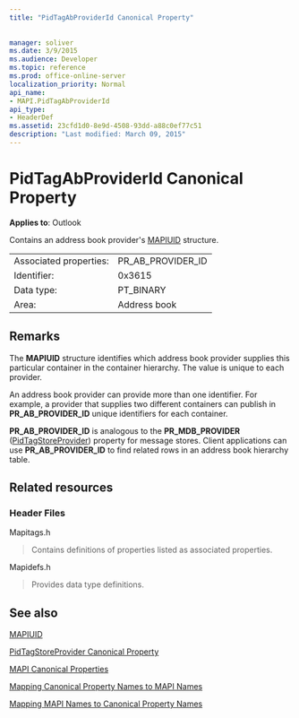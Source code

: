 ```yaml
---
title: "PidTagAbProviderId Canonical Property"
 
 
manager: soliver
ms.date: 3/9/2015
ms.audience: Developer
ms.topic: reference
ms.prod: office-online-server
localization_priority: Normal
api_name:
- MAPI.PidTagAbProviderId
api_type:
- HeaderDef
ms.assetid: 23cfd1d0-8e9d-4508-93dd-a88c0ef77c51
description: "Last modified: March 09, 2015"
---
```


# PidTagAbProviderId Canonical Property

  
  
**Applies to**: Outlook 
  
Contains an address book provider's [MAPIUID](mapiuid.md) structure. 
  
|||
|:-----|:-----|
|Associated properties:  <br/> |PR_AB_PROVIDER_ID  <br/> |
|Identifier:  <br/> |0x3615  <br/> |
|Data type:  <br/> |PT_BINARY  <br/> |
|Area:  <br/> |Address book  <br/> |
   
## Remarks

The **MAPIUID** structure identifies which address book provider supplies this particular container in the container hierarchy. The value is unique to each provider. 
  
An address book provider can provide more than one identifier. For example, a provider that supplies two different containers can publish in **PR_AB_PROVIDER_ID** unique identifiers for each container. 
  
 **PR_AB_PROVIDER_ID** is analogous to the **PR_MDB_PROVIDER** ([PidTagStoreProvider](pidtagstoreprovider-canonical-property.md)) property for message stores. Client applications can use **PR_AB_PROVIDER_ID** to find related rows in an address book hierarchy table. 
  
## Related resources

### Header Files

Mapitags.h
  
> Contains definitions of properties listed as associated properties.
    
Mapidefs.h
  
> Provides data type definitions.
    
## See also



[MAPIUID](mapiuid.md)
  
[PidTagStoreProvider Canonical Property](pidtagstoreprovider-canonical-property.md)


[MAPI Canonical Properties](mapi-canonical-properties.md)
  
[Mapping Canonical Property Names to MAPI Names](mapping-canonical-property-names-to-mapi-names.md)
  
[Mapping MAPI Names to Canonical Property Names](mapping-mapi-names-to-canonical-property-names.md)

